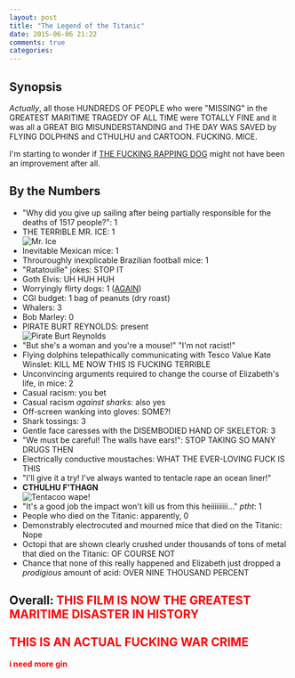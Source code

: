```yaml
---
layout: post
title: "The Legend of the Titanic"
date: 2015-06-06 21:22
comments: true
categories: 
---
```


## Synopsis

*Actually*, all those HUNDREDS OF PEOPLE who were "MISSING" in the GREATEST MARITIME TRAGEDY OF ALL TIME were TOTALLY FINE and it was all a GREAT BIG MISUNDERSTANDING and THE DAY WAS SAVED by FLYING DOLPHINS and CTHULHU and CARTOON. FUCKING. MICE.

I'm starting to wonder if [THE FUCKING RAPPING DOG](../titanic-the-legend-goes-on) might not have been an improvement after all.

## By the Numbers

* "Why did you give up sailing after being partially responsible for the deaths of 1517 people?": 1
* THE TERRIBLE MR. ICE: 1<br/>![Mr. Ice](//files.ianrenton.com/sites/filmreviews/vanillaice.jpg)
* Inevitable Mexican mice: 1
* Throuroughly inexplicable Brazilian football mice: 1
* "Ratatouille" jokes: STOP IT
* Goth Elvis: UH HUH HUH
* Worryingly flirty dogs: 1 ([AGAIN](../titanic-the-legend-goes-on))
* CGI budget: 1 bag of peanuts (dry roast)
* Whalers: 3
* Bob Marley: 0
* PIRATE BURT REYNOLDS: present<br/>![Pirate Burt Reynolds](//files.ianrenton.com/sites/filmreviews/burtreynolds.jpg)
* "But she's a woman and you're a mouse!" "I'm not racist!"
* Flying dolphins telepathically communicating with Tesco Value Kate Winslet: KILL ME NOW THIS IS FUCKING TERRIBLE
* Unconvincing arguments required to change the course of Elizabeth's life, in mice: 2
* Casual racism: you bet
* Casual racism *against sharks*: also yes
* Off-screen wanking into gloves: SOME?!
* Shark tossings: 3
* Gentle face caresses with the DISEMBODIED HAND OF SKELETOR: 3
* "We must be careful! The walls have ears!": STOP TAKING SO MANY DRUGS THEN
* Electrically conductive moustaches: WHAT THE EVER-LOVING FUCK IS THIS
* "I'll give it a try! I've always wanted to tentacle rape an ocean liner!"
* **CTHULHU F'THAGN**<br/>![Tentacoo wape!](//files.ianrenton.com/sites/filmreviews/titanic4.png)
* "It's a good job the impact won't kill us from this heiiiiiiiii..." *ptht*: 1
* People who died on the Titanic: apparently, 0
* Demonstrably electrocuted and mourned mice that died on the Titanic: Nope
* Octopi that are shown clearly crushed under thousands of tons of metal that died on the Titanic: OF COURSE NOT
* Chance that none of this really happened and Elizabeth just dropped a *prodigious* amount of acid: OVER NINE THOUSAND PERCENT

## Overall: <font color="red"><b>THIS FILM IS NOW THE GREATEST MARITIME DISASTER IN HISTORY<br/><br/>THIS IS AN ACTUAL FUCKING WAR CRIME</b></font>

<font color="red"><b>i need more gin</b></font>
